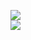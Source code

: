 [![](https://img.shields.io/badge/Made%20With-Github%20Spray-lightgrey.svg?style=for-the-badge&logo=github)](https://github.com/Annihil/github-spray#20191)  
[![](https://i.imgur.com/2DrTn0Z.gif)](https://github.com/Annihil/github-spray)